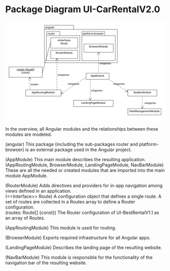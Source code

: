 # Package Diagram UI-CarRentalV2.0

![](../figures/pd_ui-car_rental_v2.0.png)

In the overview, all Angular modules and the relationships between these modules are modeled.

(angular) This package (including the sub-packages router and platform-browser) is an external package used in the Angular project.

(AppModule) This main module describes the resulting application.\
(AppRoutingModule, BrowserModule, LandingPageModule, NavBarModule) These are all the needed or created modules that are imported into the main module AppModule.

(RouterModule) Adds directives and providers for in-app navigation among views defined in an application.\
(\<<Interface\>> Route) A configuration object that defines a single route. A set of routes are collected in a Routes array to define a Router configuration.\
(routes: Route[] \{const\}) The Router configuration of UI-BestRentalV1.1 as an array of Routes.

(AppRoutingModule) This module is used for routing.

(BrowserModule) Exports required infrastructure for all Angular apps.

(LandingPageModule) Describes the landing page of the resulting website.

(NavBarModule) This module is responsible for the functionality of the navigation bar of the resulting website.
